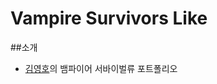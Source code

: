 # Vampire Survivors Like
##소개
- [김영호](https://dudgh12354.wixsite.com/kimyoungho)의 뱀파이어 서바이벌류 포트폴리오


